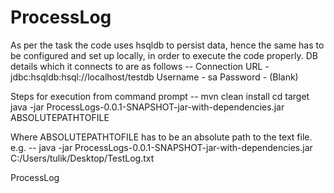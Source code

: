 # ProcessLog
As per the task the code uses hsqldb to persist data, hence the same has to be configured and set up locally, in order to execute the code properly. DB details which it connects to are as follows -- 
Connection URL - jdbc:hsqldb:hsql://localhost/testdb
Username - sa
Password - (Blank)

Steps for execution from command prompt -- 
mvn clean install
cd target
java -jar ProcessLogs-0.0.1-SNAPSHOT-jar-with-dependencies.jar ABSOLUTEPATHTOFILE

Where ABSOLUTEPATHTOFILE has to be an absolute path to the text file. e.g. --
java -jar ProcessLogs-0.0.1-SNAPSHOT-jar-with-dependencies.jar C:/Users/tulik/Desktop/TestLog.txt

ProcessLog

